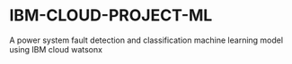 # IBM-CLOUD-PROJECT-ML
A power system fault detection and classification machine learning model using IBM cloud watsonx
